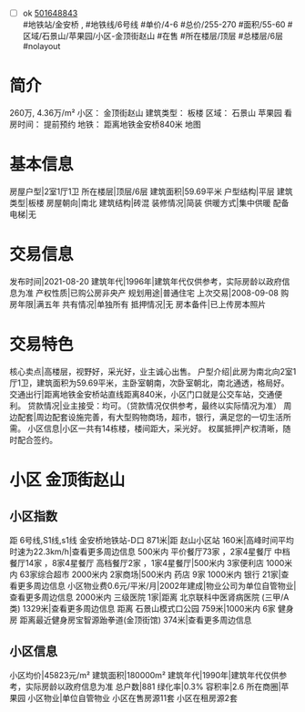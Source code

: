 - [ ] ok [501648843](https://bj.5i5j.com/ershoufang/501648843.html)  
 #地铁站/金安桥 ,  #地铁线/6号线
#单价/4-6 #总价/255-270 #面积/55-60   #区域/石景山/苹果园/小区-金顶街赵山 #在售 #所在楼层/顶层 #总楼层/6层 #nolayout 
# 简介 
 260万,  4.36万/m² 
小区： 金顶街赵山
建筑类型： 板楼
区域： 石景山 苹果园
看房时间： 提前预约
地铁： 距离地铁金安桥840米 地图
# 基本信息 
 房屋户型|2室1厅1卫
所在楼层|顶层/6层
建筑面积|59.69平米
户型结构|平层
建筑类型|板楼
房屋朝向|南北
建筑结构|砖混
装修情况|简装
供暖方式|集中供暖
配备电梯|无
# 交易信息 
 发布时间|2021-08-20
建筑年代|1996年|建筑年代仅供参考，实际房龄以政府信息为准
产权性质|已购公房非央产
规划用途|普通住宅
上次交易|2008-09-08
购房年限|满五年
共有情况|单独所有
抵押情况|无
房本备件|已上传房本照片
# 交易特色 
 核心卖点|高楼层，视野好，采光好，业主诚心出售。
户型介绍|此房为南北向2室1厅1卫，建筑面积为59.69平米，主卧室朝南，次卧室朝北，南北通透，格局好。
交通出行|距离地铁金安桥站直线距离840米，小区门口就是公交车站，交通便利。
贷款情况|业主接受：均可。（贷款情况仅供参考，最终以实际情况为准）
周边配套|周边配套设施完善，有大型购物商场，超市，银行，满足您的一切生活所需。
小区信息|小区一共有14栋楼，楼间距大，采光好。
权属抵押|产权清晰，随时配合签约。
# 小区 金顶街赵山
## 小区指数 
 距 6号线,S1线,s1线 金安桥地铁站-D口 871米|距 赵山小区站 160米|高峰时间平均时速为22.3km/h|查看更多周边信息
500米内 平价餐厅73家 ，2家4星餐厅
中档餐厅14家 ，8家4星餐厅
高档餐厅2家 ，1家4星餐厅|500米内 3家便利店
1000米内 63家综合超市
2000米内 2家商场|500米内 药店 9家
1000米内 银行 21家|查看更多周边信息
小区物业费0.6元/平米/月|2002年建成|物业公司为单位自管物业|查看更多周边信息
2000米内 三级医院 1家|距离 北京联科中医肾病医院 (三甲/A类) 1329米|查看更多周边信息
距离 石景山模式口公园 759米|1000米内 6家 健身房
距离最近健身房宝智源跆拳道(金顶街馆) 374米|查看更多周边信息
## 小区信息 
 小区均价|45823元/m²
建筑面积|180000m²
建筑年代|1990年|建筑年代仅供参考，实际房龄以政府信息为准
总户数|881
绿化率|0.3%
容积率|2.6
所在商圈|苹果园
小区物业|单位自管物业
小区在售房源11套
小区在租房源2套
